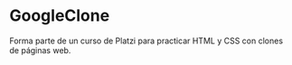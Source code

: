 # GoogleClone
Forma parte de un curso de Platzi para practicar HTML y CSS con clones de páginas web.
